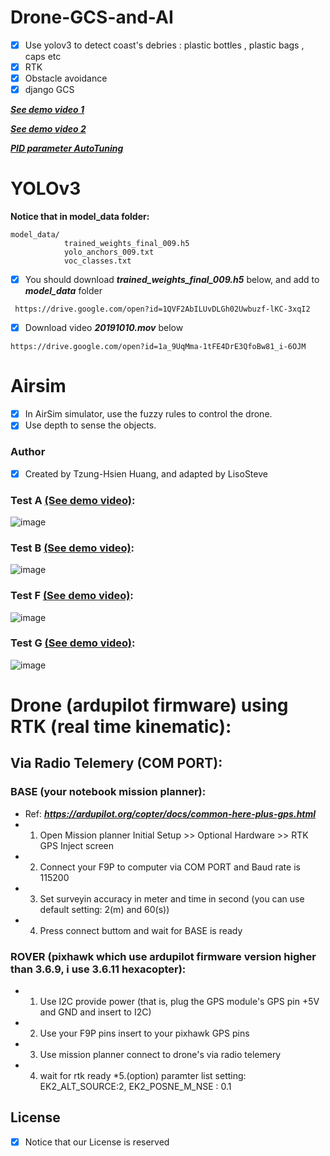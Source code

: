 # Drone-GCS-and-AI

- [x] Use yolov3 to detect coast's debries : plastic bottles , plastic bags , caps etc
- [x] RTK
- [x] Obstacle avoidance
- [x] django GCS

***[See demo video 1](https://drive.google.com/open?id=1H6hfDKPacrxpqa3XGIi3flVTbuDY8Ano)***

***[See demo video 2](https://drive.google.com/open?id=1Lma_kVY98y7Zlkeo5f46-ZTPgNvyxGDc)***

***[PID parameter AutoTuning](https://drive.google.com/open?id=12vV1WJXvEIu-ZyxeH2k5318cdNbjx9j2)***


# YOLOv3

**Notice that in model_data folder:**

```
model_data/
            trained_weights_final_009.h5
            yolo_anchors_009.txt
            voc_classes.txt 
```

- [x] You should download ***trained_weights_final_009.h5*** below, and add to ***model_data*** folder
```
 https://drive.google.com/open?id=1QVF2AbILUvDLGh02Uwbuzf-lKC-3xqI2
```
 
- [x] Download video ***20191010.mov*** below
```bush
https://drive.google.com/open?id=1a_9UqMma-1tFE4DrE3QfoBw81_i-6OJM
```

# Airsim
- [x] In AirSim simulator, use the fuzzy rules to control the drone.
- [x] Use depth to sense the objects.

### Author
- [x] Created by Tzung-Hsien Huang, and adapted by LisoSteve
### Test A [ (See demo video)](https://drive.google.com/open?id=1oGbn28wQA_o-EyqqzDqoxLLuQZKde3WK):

![image](https://github.com/LiaoSteve/Drone-GCS-and-AI/blob/django_app/airsim/ForAirSim/Data_gif_A.gif)

### Test B [ (See demo video)](https://drive.google.com/open?id=1G7rWvAg8GuQ7e9GqmgrFNUia2IaKj6rS):

![image](https://github.com/LiaoSteve/Drone-GCS-and-AI/blob/django_app/airsim/ForAirSim/Data_gif_B.gif)

### Test F [ (See demo video)](https://drive.google.com/open?id=1KNb6ggzH0gUVQc07_ZdVgUQq8zr_T9sn):

![image](https://github.com/LiaoSteve/Drone-GCS-and-AI/blob/django_app/airsim/ForAirSim/Data_gif_F.gif)

### Test G [ (See demo video)](https://drive.google.com/open?id=1Bwu4uhnbphOmDBdiDrkOj26QjXSGpqfg):

![image](https://github.com/LiaoSteve/Drone-GCS-and-AI/blob/django_app/airsim/ForAirSim/Data_gif_G.gif)


# Drone (ardupilot firmware) using RTK (real time kinematic):
## Via Radio Telemery (COM PORT):
### BASE (your notebook mission planner):
* Ref: ***https://ardupilot.org/copter/docs/common-here-plus-gps.html***
* 1. Open Mission planner Initial Setup >> Optional Hardware >> RTK GPS Inject screen
* 2. Connect your F9P to computer via COM PORT and Baud rate is 115200
* 3. Set surveyin accuracy in meter and time in second (you can use default setting: 2(m) and 60(s)) 
* 4. Press connect buttom and wait for BASE is ready

### ROVER (pixhawk which use ardupilot firmware version higher than 3.6.9, i use 3.6.11 hexacopter):
* 1. Use I2C provide power (that is, plug the GPS module's GPS pin +5V and GND and insert to I2C)
* 2. Use your F9P pins insert to your pixhawk GPS pins
* 3. Use mission planner connect to drone's via radio telemery
* 4. wait for rtk ready
*5.(option) paramter list setting: EK2_ALT_SOURCE:2, EK2_POSNE_M_NSE : 0.1

## License 

- [x] Notice that our License is reserved








